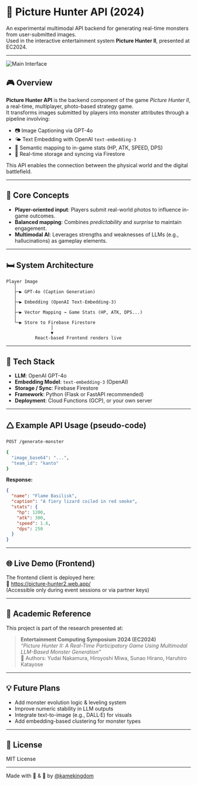 # 🐉 Picture Hunter API (2024)

An experimental multimodal API backend for generating real-time monsters from user-submitted images.  
Used in the interactive entertainment system **Picture Hunter II**, presented at EC2024.

---

![Main Interface](https://firebasestorage.googleapis.com/v0/b/kame-tech-lab.appspot.com/o/projects%2Fpicture-hunter-2%2Fmain_image?alt=media&token=f907ede5-b6de-44fa-9cd7-aca578899bcc)

## 🎮 Overview

**Picture Hunter API** is the backend component of the game *Picture Hunter II*, a real-time, multiplayer, photo-based strategy game.  
It transforms images submitted by players into monster attributes through a pipeline involving:

- 📷 Image Captioning via GPT-4o
- 🌤️ Text Embedding with OpenAI `text-embedding-3`
- 🧠 Semantic mapping to in-game stats (HP, ATK, SPEED, DPS)
- 📃 Real-time storage and syncing via Firestore

This API enables the connection between the physical world and the digital battlefield.

---

## 🧠 Core Concepts

- **Player-oriented input**: Players submit real-world photos to influence in-game outcomes.
- **Balanced mapping**: Combines *predictability* and *surprise* to maintain engagement.
- **Multimodal AI**: Leverages strengths and weaknesses of LLMs (e.g., hallucinations) as gameplay elements.

---

## 🛏 System Architecture

```text
Player Image
   │
   ├─▶ GPT-4o (Caption Generation)
   │
   ├─▶ Embedding (OpenAI Text-Embedding-3)
   │
   ├─▶ Vector Mapping → Game Stats (HP, ATK, DPS...)
   │
   └─▶ Store to Firebase Firestore
                 │
                 ▼
           React-based Frontend renders live
```

---

## 🔧 Tech Stack

- **LLM**: OpenAI GPT-4o
- **Embedding Model**: `text-embedding-3` (OpenAI)
- **Storage / Sync**: Firebase Firestore
- **Framework**: Python (Flask or FastAPI recommended)
- **Deployment**: Cloud Functions (GCP), or your own server

---

## 🛆 Example API Usage (pseudo-code)

```bash
POST /generate-monster

{
  "image_base64": "...",
  "team_id": "kanto"
}
```

**Response:**

```json
{
  "name": "Flame Basilisk",
  "caption": "A fiery lizard coiled in red smoke",
  "stats": {
    "hp": 1200,
    "atk": 300,
    "speed": 1.6,
    "dps": 250
  }
}
```

---

## 🌐 Live Demo (Frontend)

The frontend client is deployed here:  
🔗 https://picture-hunter2.web.app/  
(Accessible only during event sessions or via partner keys)

---

## 📒 Academic Reference

This project is part of the research presented at:

> **Entertainment Computing Symposium 2024 (EC2024)**  
> *“Picture Hunter II: A Real-Time Participatory Game Using Multimodal LLM-Based Monster Generation”*  
> 📘 Authors: Yudai Nakamura, Hiroyoshi Miwa, Sunao Hirano, Haruhiro Katayose

---

## 💡 Future Plans

- Add monster evolution logic & leveling system
- Improve numeric stability in LLM outputs
- Integrate text-to-image (e.g., DALL·E) for visuals
- Add embedding-based clustering for monster types

---

## 📄 License

MIT License

---

Made with 🧠 & 🐉 by [@kamekingdom](https://github.com/kamekingdom)


